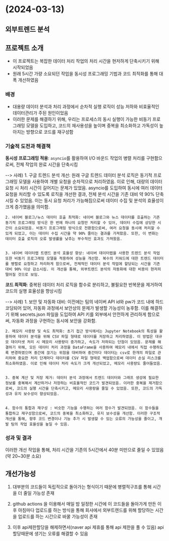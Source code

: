 # (2024-03-13)

## 외부트렌드 분석

## 프로젝트 소개

* 이 프로젝트는 복잡한 데이터 처리 작업의 처리 시간을 현저하게 단축시키기 위해 시작되었음
* 원래 5시간 가량 소요되던 작업을 동시성 프로그래밍 기법과 코드 최적화를 통해 대폭 개선하였음

### 배경

* 대용량 데이터 분석과 처리 과정에서 순차적 실행 로직이 성능 저하와 비효율적인 데이터관리가 주된 원인이었음
* 이러한 문제를 해결하기 위해, 우리는 프로세스의 동시 실행이 가능한 비동기 프로그래밍 모델을 도입하고, 코드의 재사용성을 높이며 중복을 최소화하고 가독성이 높아지는 방향으로 코드를 재구성함

### 기술적 도전과 해결책

**동시성 프로그래밍 적용**: `asyncio`를 활용하여 I/O 바운드 작업의 병렬 처리를 구현함으로써, 전체 작업의 완료 시간을 단축시킴

--> 사례)
    1. 구글 트렌드 분석 개선: 원래 구글 트렌드 데이터 분석 로직은 동기적 프로그래밍 모델을 사용하여 개별 요청을 순차적으로 처리하였음. 이로 인해, 대량의 데이터 요청 시 처리 시간이 길어지는 문제가 있었음. asyncio를 도입하여 동시에 여러 데이터 요청을 처리할 수 있도록 로직을 개선한 결과, 전체 분석 시간을 기존 대비 약 90% 단축시킬 수 있었음. 이는 동시 요청 처리가 가능해짐으로써 데이터 수집 및 분석의 효율성이 크게 증가했음을 의미함.


    2. 네이버 블로그/뉴스 데이터 호출 최적화: 네이버 블로그와 뉴스 데이터를 호출하는 기존 동기적 프로그래밍 방식은 한 번에 하나의 요청만 처리할 수 있어, 데이터 수집에 상당한 시간이 소요되었음. 비동기 프로그래밍 방식으로 전환함으로써, 여러 요청을 동시에 처리할 수 있게 되었고, 이는 데이터 수집 시간을 약 90% 줄이는 결과를 가져왔음. 또한, 이 변화는 데이터 호출 로직의 오류 발생률을 낮추는 부수적인 효과도 가져왔음.


    3. 네이버 데이터랩 트렌드 분석 효율성 향상: 네이버 데이터랩을 사용한 트렌드 분석 작업 또한 비동기 프로그래밍 모델을 적용하여 성능을 개선함. 복수의 키워드에 대한 트렌드 데이터를 병렬로 요청하고 처리하게 함으로써, 전체적인 데이터 분석 작업에 할당되는 시간을 기존 대비 90% 이상 감소시킴. 이 개선을 통해, 외부트렌드 분석의 자동화에 대한 비용이 현저히 떨어질 것으로 보임.


 **코드 최적화**: 중복된 데이터 처리 로직을 함수로 분리하고, 불필요한 반복문을 제거하여 코드의 실행 효율성을 향상시킴

--> 사례)
    1. 보안 및 자동화 대비: 이전에는 팀의 네이버 API id와 pw가 코드 내에 하드코딩되어 있어, 자동화 과정에서 보안상의 문제가 발생할 가능성이 농후함. 이를 해결하기 위해 secrets.json 파일을 도입하여 API 키를 외부에서 안전하게 관리하게 함으로써, 자동화 과정을 구현하는 동시에 보안을 강화함.


    2. 메모리 사용량 및 속도 최적화: 초기 접근 방식에서는 Jupyter Notebook의 특성을 활용하여 데이터 분석을 위해 CSV 파일 형태로 데이터를 저장하고 처리하였음. 이 방법은 대규모 데이터셋 처리 시 메모리 사용량이 증가하고, 속도가 저하되는 단점이 있었음. 문제를 해결하기 위해, 모든 데이터 처리 과정을 DataFrame을 사용하여 메모리 내에서 직접 수행하도록 변경하였으며 중간에 끊기는 위험을 대비하여 중간마다 데이터는 csv로 한개의 파일로 관리하여 중요한 처리 단계마다 데이터를 CSV 파일 형태로 백업함으로써 데이터 손실 리스크를 최소화하였음. 이로 인해 데이터 처리 속도가 크게 개선되었고, 메모리 사용량도 줄어들었음.


    3. 중복 계산 및 저장 제거: 데이터 분석 과정에서 트렌드 데이터와 그래프 생성에 필요한 정보를 중복해서 계산하거나 저장하는 비효율적인 코드가 발견되었음. 이러한 중복을 제거함으로써, 코드의 실행 시간을 단축시키고, 메모리 사용량을 줄일 수 있었음. 또한, 코드의 가독성과 유지 보수성이 향상되었음.


    4. 함수의 통합과 재구성 : 비슷한 기능을 수행하는 여러 함수가 발견되었음. 이 함수들을 통합하고 재구성함으로써, 코드의 중복을 최소화하고, 유지 보수성을 개선함. 이러한 구조적 개선을 통해, 향후 코드 변경이나 기능 추가 시 발생할 수 있는 오류의 가능성을 줄이고, 개발 팀의 작업 효율성을 높일 수 있음.

### 성과 및 결과

이러한 개선 작업을 통해, 처리 시간을 기존의 5시간에서 40분 미만으로 줄일 수 있었음(약 20~30분 소요)

## 개선가능성

1. 대부분의 코드들이 독립적으로 돌아가는 형식이기 때문에 병렬적구조를 통해 시간을 더 줄일 가능성 존재

2. github actions 을 이용해서 매일 밤 일정한 시간에 이 코드들을 돌아가게 만든 이후 아침마다 업로드를 하는 방식을 통해 회사에서 외부트렌드를 위해 할당하는 시간을 업로드를 하는 시간으로 바꿀 가능성이 존재

3. 이후 api제한할당을 해제하면서(naver api 제휴를 통해 api 제한을 풀 수 있음) api할당때문에 생기는 오류를 해결할 수 있음
